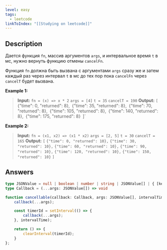 ```yaml
---
level: easy
tags:
  - leetcode
linkToIndex: "[[Studying on leetcode]]"
---
```

## Description

Дается функция `fn`, массив аргументов `args`, и интервальное время `t` в мс, нужно вернуть функцию отмены `cancelFn`.

Функция `fn` должна быть вызвана с аргументами `args` сразу же и затем каждый раз через интервал `t` в мс до тех пор пока `cancelFn` через `cancelT` будет вызвана.

**Example 1:**
>**Input:**
	`fn = (x) => x * 2`
	`args = [4]`
	`t = 35`
	`cancelT = 190`
>**Output:**
`[
   `{"time": 0, "returned": 8},`
   `{"time": 35, "returned": 8},`
   `{"time": 70, "returned": 8},`
  `{"time": 105, "returned": 8},`
   `{"time": 140, "returned": 8},`
  `{"time": 175, "returned": 8}`
`]`

**Example 2:**
>**Input:**
	`fn = (x1, x2) => (x1 * x2)`
	`args = [2, 5]`
	`t = 30`
	`cancelT = 165`
>**Output:** 
`[`
 `{"time": 0, "returned": 10},`
 `{"time": 30, "returned": 10},`
 `{"time": 60, "returned": 10},`
 `{"time": 90, "returned": 10},`
 `{"time": 120, "returned": 10},`
 `{"time": 150, "returned": 10}`
`]`

## Answers

```typescript
type JSONValue = null | boolean | number | string | JSONValue[] | { [key: string]: JSONValue };
type Callback = (...args: JSONValue[]) => void

function cancellable(callback: Callback, args: JSONValue[], intervalTime: number): Function {
    callback(...args);

	const timerId = setInterval(() => {
        callback(...args);
    }, intervalTime);

    return () => {
        clearInterval(timerId);
    }
};
```

